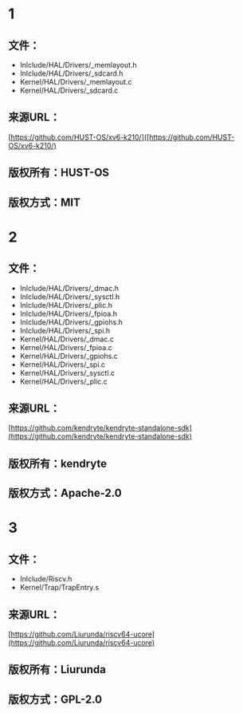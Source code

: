 # 1
## 文件：
+ Inlclude/HAL/Drivers/_memlayout.h
+ Inlclude/HAL/Drivers/_sdcard.h
+ Kernel/HAL/Drivers/_memlayout.c
+ Kernel/HAL/Drivers/_sdcard.c


## 来源URL：

[https://github.com/HUST-OS/xv6-k210/]([https://github.com/HUST-OS/xv6-k210/)

## 版权所有：HUST-OS

## 版权方式：MIT


# 2
## 文件：
+ Inlclude/HAL/Drivers/_dmac.h
+ Inlclude/HAL/Drivers/_sysctl.h
+ Inlclude/HAL/Drivers/_plic.h
+ Inlclude/HAL/Drivers/_fpioa.h
+ Inlclude/HAL/Drivers/_gpiohs.h
+ Inlclude/HAL/Drivers/_spi.h
+ Kernel/HAL/Drivers/_dmac.c
+ Kernel/HAL/Drivers/_fpioa.c
+ Kernel/HAL/Drivers/_gpiohs.c
+ Kernel/HAL/Drivers/_spi.c
+ Kernel/HAL/Drivers/_sysctl.c
+ Kernel/HAL/Drivers/_plic.c
## 来源URL：

[https://github.com/kendryte/kendryte-standalone-sdk](https://github.com/kendryte/kendryte-standalone-sdk)

## 版权所有：kendryte

## 版权方式：Apache-2.0

# 3
## 文件：
+ Inlclude/Riscv.h
+ Kernel/Trap/TrapEntry.s
## 来源URL：

[https://github.com/Liurunda/riscv64-ucore](https://github.com/Liurunda/riscv64-ucore)

## 版权所有：Liurunda

## 版权方式：GPL-2.0

